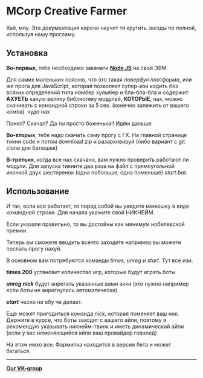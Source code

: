 # MCorp Creative Farmer
Хай, мяу. Эта документация кароче научит тя крутить звезды по полной, используя нашу програму.

## Установка
**Во-первых**, тебе необходимо закачати [**Node JS**](https://nodejs.org/en/) на свой ЭВМ.

Для самих маленьких поясню, что это такая *поверфул платформа*, или же прога
для JavaScript, которая позволяет супер-изи кодить без всяких определений типа
*на*м*б*ер хуямбер и бла-бла-бла и содержит **АХУЕТЬ** какую велику библиотеку модулей,
****КОТОРЫЕ****, нах, можно скачивать с командной строки за 5 сек. (конечно залежить от вашего
компа). чудо нах

Понял? Скачал? Да ты просто боженька!! Идём дальше.

**Во-вторых**, тебе надо скачать саму прогу с ГХ. На главной
странице тикни code и потом download zip и разархивируй (либо вариант с git clone для батюшек)

**В-третьих**, когда все нах скачано, вам нужно проверить работают ли модули.
Для запуска тикните два раза на файл с прямоугольной иконкой двух шестеренок (одна побольше, одна поменьше) *start.bat*.

## Использование
И так, если все работает, то перед собой вы увидите менюшку в виде командной строки.
Для начала укажите свой НИКНЕЙМ.

Если указали правильно, то вы достойны как минимум нобелевской премии.

Теперь вы сможете вводить всечто заходите например вы можете послать прогу нахуй.

В основном вам потребуются команды *times*, *unreg* и *start*.
Тут все изи.

**times 200** установит количество игр, которые будут играть боты.

***unreg nick*** будет анрегать указанные вами акки (это нужно например если боты не анрегнулись автоматически)

***start*** чесно не ебу че делает.

Еще может пригодиться команда *nick*, которая поменяет ваш ник.
Держите в курсе, что боты заходят с вашего айпи, поэтому я рекомендую указывать никнейм-твинк
и иметь динамический айпи (если у вас неменяющийся айпи ваш провайдер говноед)

На этом имхо все. Фармилка находится в версии бета и может багаться.

---

[**Our VK-group**](https://vk.com/renaze)